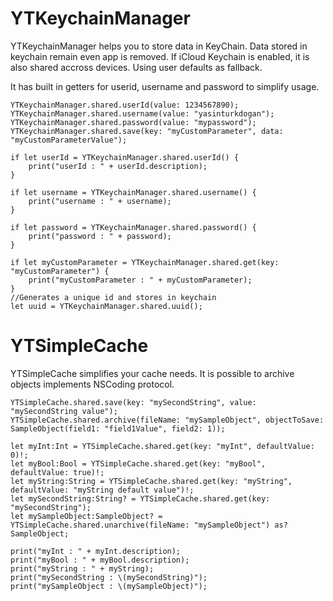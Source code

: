 # YTKeychainManager

YTKeychainManager helps you to store data in KeyChain. Data stored in keychain remain even app is removed. If iCloud Keychain is enabled, it is also shared accross devices. Using user defaults as fallback.

It has built in getters for userid, username and password to simplify usage.

```
YTKeychainManager.shared.userId(value: 1234567890);
YTKeychainManager.shared.username(value: "yasinturkdogan");
YTKeychainManager.shared.password(value: "mypassword");
YTKeychainManager.shared.save(key: "myCustomParameter", data: "myCustomParameterValue");
        
if let userId = YTKeychainManager.shared.userId() {
    print("userId : " + userId.description);
}
    
if let username = YTKeychainManager.shared.username() {
    print("username : " + username);
}
    
if let password = YTKeychainManager.shared.password() {
    print("password : " + password);
}
    
if let myCustomParameter = YTKeychainManager.shared.get(key: "myCustomParameter") {
    print("myCustomParameter : " + myCustomParameter);
}
//Generates a unique id and stores in keychain
let uuid = YTKeychainManager.shared.uuid();       
```

# YTSimpleCache

YTSimpleCache simplifies your cache needs. It is possible to archive objects implements NSCoding protocol.

```
YTSimpleCache.shared.save(key: "mySecondString", value: "mySecondString value");
YTSimpleCache.shared.archive(fileName: "mySampleObject", objectToSave: SampleObject(field1: "field1Value", field2: 1));
        
let myInt:Int = YTSimpleCache.shared.get(key: "myInt", defaultValue: 0)!;
let myBool:Bool = YTSimpleCache.shared.get(key: "myBool", defaultValue: true)!;
let myString:String = YTSimpleCache.shared.get(key: "myString", defaultValue: "myString default value")!;
let mySecondString:String? = YTSimpleCache.shared.get(key: "mySecondString");
let mySampleObject:SampleObject? = YTSimpleCache.shared.unarchive(fileName: "mySampleObject") as? SampleObject;
    
print("myInt : " + myInt.description);
print("myBool : " + myBool.description);
print("myString : " + myString);
print("mySecondString : \(mySecondString)");
print("mySampleObject : \(mySampleObject)");
```
